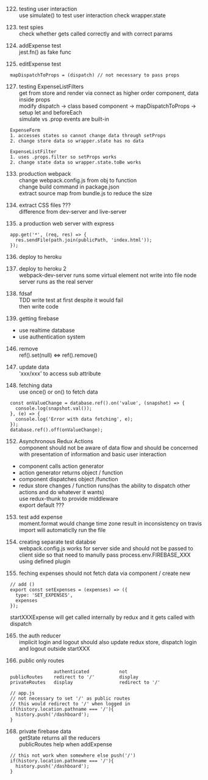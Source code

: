 122. testing user interaction <br>
use simulate() to test user interaction
check wrapper.state

123. test spies <br>
check whether gets called correctly and with correct params

124. addExpense test <br>
jest.fn() as fake func

125. editExpense test <br>
```
mapDispatchToProps = (dispatch) // not necessary to pass props
```
127. testing ExpenseListFilters <br>
get from store and render via connect as higher order component, data inside props <br>
modify dispatch -> class based component -> mapDispatchToProps -> setup let and beforeEach <br>
simulate vs .prop events are built-in
```
ExpenseForm
1. accesses states so cannot change data through setProps
2. change store data so wrapper.state has no data

ExpenseListFilter 
1. uses .props.filter so setProps works
2. change state data so wrapper.state.toBe works
```

133. production webpack <br>
change webpack.config.js from obj to function <br>
change build command in package.json <br>
extract source map from bundle.js to reduce the size 

134. extract CSS files
??? <br>
difference from dev-server and live-server

135. a production web server with express <br>
```
app.get('*', (req, res) => {
  res.sendFile(path.join(publicPath, 'index.html'));
});
```

136. deploy to heroku

137. deploy to heroku 2 <br>
webpack-dev-server runs some virtual element not write into file
node server runs as the real server

138. fdsaf <br>
TDD write test at first despite it would fail <br>
then write code <br>

142. getting firebase
+ use realtime database
+ use authentication system

146. remove <br>
ref().set(null) <=> ref().remove()

147. update data <br>
'xxx/xxx' to access sub attribute

148. fetching data <br>
use once() or on() to fetch data
```
const onValueChange = database.ref().on('value', (snapshot) => {
  console.log(snapshot.val());
}, (e) => {
  console.log('Error with data fetching', e);
});
database.ref().off(onValueChange);
```

152. Asynchronous Redux Actions <br>
component should not be aware of data flow and should be concerned with presentation of information and basic user interaction
+ component calls action generator
+ action generator returns object / function
+ component dispatches object /function
+ redux store changes / function runs(has the ability to dispatch other actions and do whatever it wants)
<br> use redux-thunk to provide middleware
<br> export default ???

153. test add expense 
<br> moment.format would change time zone result in inconsistency on travis
<br> import will automaticlly run the file

155. creating separate test databse
<br> webpack.config.js works for server side and should not be passed to client side so that need to manully pass process.env.FIREBASE_XXX using defined plugin

157. feching expenses
should not fetch data via component / create new 
```
// add ()
export const setExpenses = (expenses) => ({
  type: 'SET_EXPENSES',
  expenses
});
```
startXXXExpense will get called internally by redux and it gets called with dispatch

165. the auth reducer
<br> implicit login and logout should also update redux store, dispatch login and logout outside startXXX 

167. public only routes
```
                authenticated           not
publicRoutes    redirect to '/'         display
privateRoutes   display                 redirect to '/'

// app.js
// not necessary to set '/' as public routes
// this would redirect to '/' when logged in
if(history.location.pathname === '/'){ 
  history.push('/dashboard');
}
```

168. private firebase data
<br> getState returns all the reducers
<br> publicRoutes help when addExpense
```
// this not work when somewhere else push('/')
if(history.location.pathname === '/'){ 
  history.push('/dashboard');
}
```